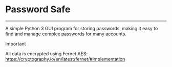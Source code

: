 # Password Safe

---

A simple Python 3 GUI program for storing passwords, making it easy to find and manage complex passwords for many accounts.

> [!IMPORTANT]
> All data is encrypted using Fernet AES:
> https://cryptography.io/en/latest/fernet/#implementation